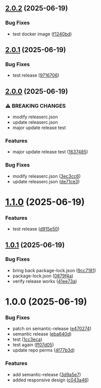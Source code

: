 ## [2.0.2](https://github.com/iomerkoyuncu/ui-challenge/compare/v2.0.1...v2.0.2) (2025-06-19)

### Bug Fixes

* test docker image ([f1240bd](https://github.com/iomerkoyuncu/ui-challenge/commit/f1240bd224a70c63ad5f81c18db00eb962d2721e))

## [2.0.1](https://github.com/iomerkoyuncu/ui-challenge/compare/v2.0.0...v2.0.1) (2025-06-19)

### Bug Fixes

* test release ([9716706](https://github.com/iomerkoyuncu/ui-challenge/commit/9716706d04939cc0d063cdca8c52e9ce8d5c1057))

## [2.0.0](https://github.com/iomerkoyuncu/ui-challenge/compare/v1.1.0...v2.0.0) (2025-06-19)

### ⚠ BREAKING CHANGES

* modify releaserc.json
* update releaserc.json
* major update release test

### Features

* major update release test ([1637485](https://github.com/iomerkoyuncu/ui-challenge/commit/1637485eca9e2543dc51faa0792de75bcb1d431e))

### Bug Fixes

* modify releaserc.json ([3ec3cc6](https://github.com/iomerkoyuncu/ui-challenge/commit/3ec3cc611f97192c3a3e0e787916edf9e0d1c23d))
* update releaserc.json ([de71ce3](https://github.com/iomerkoyuncu/ui-challenge/commit/de71ce3860f3f469fe70b822e3753de82493c9f3))

# [1.1.0](https://github.com/iomerkoyuncu/ui-challenge/compare/v1.0.1...v1.1.0) (2025-06-19)


### Features

* test release ([d915e50](https://github.com/iomerkoyuncu/ui-challenge/commit/d915e50b7a561f8ea40309ffaef1c5ddff9e75bc))

## [1.0.1](https://github.com/iomerkoyuncu/ui-challenge/compare/v1.0.0...v1.0.1) (2025-06-19)


### Bug Fixes

* bring back package-lock.json ([9cc7181](https://github.com/iomerkoyuncu/ui-challenge/commit/9cc71816714415c71027e13ce2bf97d0644a67cf))
* package-lock.json ([0879f4a](https://github.com/iomerkoyuncu/ui-challenge/commit/0879f4aa914c8cbb97361176e08db33c95f6fb92))
* verify release works ([41ee73a](https://github.com/iomerkoyuncu/ui-challenge/commit/41ee73af79d0f25924e3387876433362ae2eec40))

# 1.0.0 (2025-06-19)


### Bug Fixes

* patch on semantic-release ([e470274](https://github.com/iomerkoyuncu/ui-challenge/commit/e4702746af4bc2077ebae09f9225f36f9808699c))
* semantic release ([eba640d](https://github.com/iomerkoyuncu/ui-challenge/commit/eba640d48510645e9d75ece1354c3089a7001dc0))
* test ([1cc3eca](https://github.com/iomerkoyuncu/ui-challenge/commit/1cc3eca87580a96f2847331aa35d99da22fa6f93))
* test again ([ff07d05](https://github.com/iomerkoyuncu/ui-challenge/commit/ff07d0533aef199b6ccc69b6e5a5d715ec39adfe))
* update repo perms ([4f77b3d](https://github.com/iomerkoyuncu/ui-challenge/commit/4f77b3d74bf050d102304f0d49037f6cbe956d42))


### Features

* add semantic-release ([3d9a5e7](https://github.com/iomerkoyuncu/ui-challenge/commit/3d9a5e76388fe372adb8bd0ed2f9f5e8c669c525))
* added responsive design ([c043a46](https://github.com/iomerkoyuncu/ui-challenge/commit/c043a46f1b6f13549cccc5f58f5e853b7d9b7b0d))
